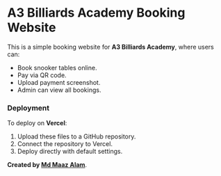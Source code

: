 # A3 Billiards Academy Booking Website

This is a simple booking website for **A3 Billiards Academy**, where users can:
- Book snooker tables online.
- Pay via QR code.
- Upload payment screenshot.
- Admin can view all bookings.

### Deployment
To deploy on **Vercel**:
1. Upload these files to a GitHub repository.
2. Connect the repository to Vercel.
3. Deploy directly with default settings.

**Created by [Md Maaz Alam](https://gravatar.com/maazalam04?utm_source=hovercard)**.
